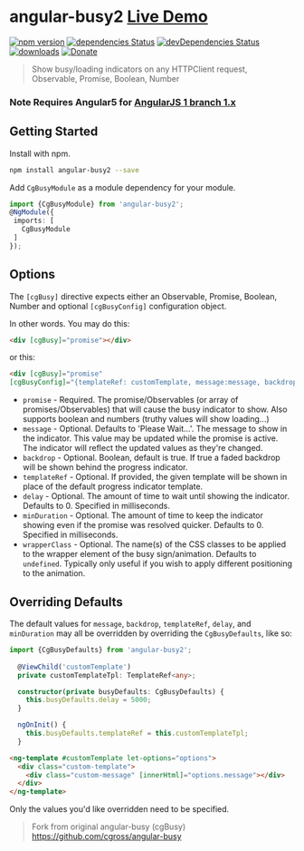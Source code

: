 # angular-busy2 [Live Demo](https://tiberiuzuld.github.io/angular-busy)

[![npm version](https://badge.fury.io/js/angular-busy2.svg)](https://badge.fury.io/js/angular-busy2)
[![dependencies Status](https://david-dm.org/tiberiuzuld/angular-busy2/status.svg)](https://david-dm.org/tiberiuzuld/angular-busy2)
[![devDependencies Status](https://david-dm.org/tiberiuzuld/angular-busy2/dev-status.svg)](https://david-dm.org/tiberiuzuld/angular-busy2?type=dev)
[![downloads](https://img.shields.io/npm/dm/angular-busy2.svg)](https://www.npmjs.com/package/angular-busy2)
[![Donate](https://img.shields.io/badge/Donate-PayPal-green.svg)](https://www.paypal.me/tiberiuzuld)

> Show busy/loading indicators on any HTTPClient request, Observable, Promise, Boolean, Number

### Note Requires Angular5 for [AngularJS 1 branch 1.x](https://github.com/tiberiuzuld/angular-busy/tree/1.x)
## Getting Started

Install with npm.

```bash
npm install angular-busy2 --save
```

Add `CgBusyModule` as a module dependency for your module.

```typescript
import {CgBusyModule} from 'angular-busy2';
@NgModule({
 imports: [
   CgBusyModule
 ]
});
```

## Options

The `[cgBusy]` directive expects either an Observable, Promise, Boolean, Number and optional `[cgBusyConfig]` configuration object.

In other words.  You may do this:

```html
<div [cgBusy]="promise"></div>
```

or this:

```html
<div [cgBusy]="promise"
[cgBusyConfig]="{templateRef: customTemplate, message:message, backdrop:backdrop, delay:delay, minDuration:minDuration}"></div>
```

* `promise` - Required. The promise/Observables (or array of promises/Observables) that will cause the busy indicator to show. Also supports boolean and numbers (truthy values will show loading...)
* `message` - Optional.  Defaults to 'Please Wait...'.  The message to show in the indicator.  This value may be updated while the promise is active.  The indicator will reflect the updated values as they're changed.
* `backdrop` - Optional. Boolean, default is true. If true a faded backdrop will be shown behind the progress indicator.
* `templateRef` - Optional.  If provided, the given template will be shown in place of the default progress indicator template.
* `delay` - Optional.  The amount of time to wait until showing the indicator.  Defaults to 0.  Specified in milliseconds.
* `minDuration` - Optional.  The amount of time to keep the indicator showing even if the promise was resolved quicker.  Defaults to 0.  Specified in milliseconds.
* `wrapperClass` - Optional.  The name(s) of the CSS classes to be applied to the wrapper element of the busy sign/animation.  Defaults to `undefined`.  Typically only useful if you wish to apply different positioning to the animation.

## Overriding Defaults

The default values for `message`, `backdrop`, `templateRef`, `delay`, and `minDuration` may all be overridden by overriding the `CgBusyDefaults`, like so:

```typescript
import {CgBusyDefaults} from 'angular-busy2';
  
  @ViewChild('customTemplate')
  private customTemplateTpl: TemplateRef<any>;

  constructor(private busyDefaults: CgBusyDefaults) {
    this.busyDefaults.delay = 5000;
  }

  ngOnInit() {
    this.busyDefaults.templateRef = this.customTemplateTpl;
  }
```

```html
<ng-template #customTemplate let-options="options">
  <div class="custom-template">
    <div class="custom-message" [innerHtml]="options.message"></div>
  </div>
</ng-template>
```

Only the values you'd like overridden need to be specified.

> Fork from original angular-busy (cgBusy) https://github.com/cgross/angular-busy  
